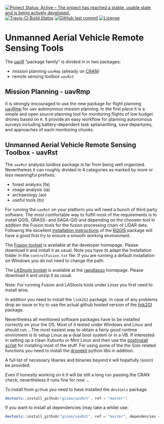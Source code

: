 [![Project Status: Active – The project has reached a stable, usable state and is being actively developed.](http://www.repostatus.org/badges/latest/active.svg)](http://www.repostatus.org/#active) 
[![Travis-CI Build Status](https://travis-ci.org/gisma/uavRst.svg?branch=master)](https://travis-ci.org/gisma/uavRst)
[![GitHub last commit](https://img.shields.io/github/last-commit/google/skia.svg)](/master/)
[![License](https://img.shields.io/badge/license-GPL%20%28%3E=%203%29-lightgrey.svg?style=flat)](http://www.gnu.org/licenses/gpl-3.0.html)

# Unmanned Aerial Vehicle Remote Sensing Tools
The [uavR](https://github.com/gisma/uavR) "package family" is divided in in two packages:

  * mission planning ```uavRmp``` (already on [CRAN](https://cran.r-project.org/web/packages/uavRmp/index.html))
  * remote sensing toolbox ```uavRst```

## Mission Planning - uavRmp

It is strongly encouraged to use the new package for flight planning [uavRmp](https://github.com/gisma/uavRmp) for uav autonomous mission planning. In the first place it is a simple and open source planning tool for monitoring flights of low budget drones based on ```R```. It provide an easy workflow for planning autonomous 
surveys including battery-dependent task splianantting, save departures, and approaches of each monitoring chunks. 


## Unmanned Aerial Vehicle Remote Sensing Toolbox - uavRst

The ```uavRst``` analysis toolbox package is far from being well organized. Nevertheless it can roughly divided in 4 categories as marked by more or less meaningful prefixes:

  
  * forest analysis (fa)
  * image analysis (ia)
  * archaeology (ao)
  * useful tools (to)

For running the ```uavRst``` on  your platform you will need a bunch of third party software. The most comfortable way to fulfill most of the requirements is to install QGIS, GRASS- and SAGA-GIS and depending on the choosen tool in addition the Fusion tools for the fusion processing chain of LiDAR data. Following the excellent [installation instructions](https://github.com/jannes-m/RQGIS/blob/master/vignettes/install_guide.Rmd)  of the [RQGIS](https://cran.r-project.org/web/packages/RQGIS/index.html) package will have a good first try to ensure a smooth working environment.

The [Fusion toolset](http://forsys.sefs.uw.edu/fusion/fusionlatest.html) is available at the developer homepage. Please download it and install it as usual. Note you have to adapt the Installation folder in the ``controlFusion.txt`` file. If you are running a default installation on Windows you do not need to change the path. 

The [LAStools toolset](http://lastools.org/download/LAStools.zip) is available at the [rapidlasso](https://rapidlasso.com/lastools/) homepage. Please download it and unzip it as usual.

Note: For running Fusion and LAStools tools under Linux you first need to install wine.

In addition you need to install the  ```link2GI``` package. 
In case of any problems drop an issue or try to use the actual github hosted version of the [link2GI](https://github.com/gisma/link2GI/blob/master/README.md) package. 

Nevertheless all mentioned software packages have to be installed correctly on your the OS. Most of it tested under Windows and Linux and should run....The most easiest way to obtain a fairly good runtime enviroment is to setup Linux as a dual boot system or in a VB. If interested in setting up a clean Xubuntu or Mint Linux and then  use the  [postinstall script](http://giswerk.org/doku.php?do=export_code&id=tutorials:softgis:xubuntu:xubuntugis&codeblock=0setup) for installing most of the stuff. For using some of the the Solo related functions you need to install the [dronekit](http://python.dronekit.io/develop/installation.html) python libs in addition.

A full list of necessary libaries and binaries beyond ```R``` will hopefully (soon) be provided.

Even if honestly working on it it will be still a long run passing the CRAN check, nevertheless it runs fine for now ...

To install from ```github```  you need to have installed the ```devtools``` package.

```S
devtools::install_github("gisma/uavRst", ref = "master")
```

If you want to install all dependencies (may take a while) use:

```S
devtools::install_github("gisma/uavRst", ref = "master", dependencies = TRUE)
```
